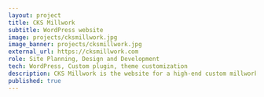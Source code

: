 ```yaml
---
layout: project
title: CKS Millwork
subtitle: WordPress website
image: projects/cksmillwork.jpg
image_banner: projects/cksmillwork.jpg
external_url: https://cksmillwork.com
role: Site Planning, Design and Development
tech: WordPress, Custom plugin, theme customization
description: CKS Millwork is the website for a high-end custom millwork and design company based in Raleigh, North Carolina.
published: true
---
```


<!-- ### Overview

### Concept

### Architecture

### Wireframes

### Mockups -->
